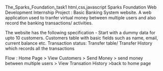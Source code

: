 The_Sparks_Foundation_task1 html,css,javascript Sparks Foundation Web Development Internship Project : Basic Banking System website. A web application used to tranfer virtual money between multiple users and also record the banking transactions/ activities.

The website has the following specification - Start with a dummy data for upto 10 customers. Customers table with basic fields such as name, email, current balance etc. Transaction status: Transfer table/ Transfer History which records all the transactions

Flow : Home Page > View Customers > Send Money > send money between multiple users > View Transation History >back to home page

